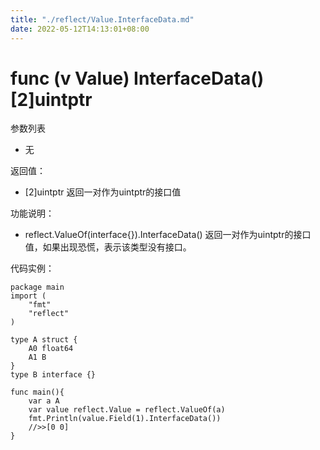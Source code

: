```yaml
---
title: "./reflect/Value.InterfaceData.md"
date: 2022-05-12T14:13:01+08:00
---
```

# func (v Value) InterfaceData() [2]uintptr

参数列表

- 无

返回值：

- [2]uintptr 返回一对作为uintptr的接口值
		
功能说明：

- reflect.ValueOf(interface{}).InterfaceData()  返回一对作为uintptr的接口值，如果出现恐慌，表示该类型没有接口。

代码实例：
	
	package main
	import (
	    "fmt"
	    "reflect"
	)
	
	type A struct {
		A0 float64
		A1 B
	}
	type B interface {}
	
	func main(){
		var a A
		var value reflect.Value = reflect.ValueOf(a)
		fmt.Println(value.Field(1).InterfaceData())
		//>>[0 0]
	}
